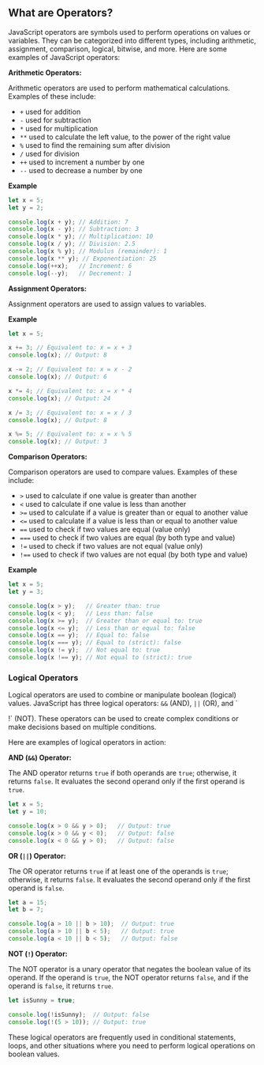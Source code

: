## What are Operators?

JavaScript operators are symbols used to perform operations on values or variables. They can be categorized into different types, including arithmetic, assignment, comparison, logical, bitwise, and more. Here are some examples of JavaScript operators:

**Arithmetic Operators:**

Arithmetic operators are used to perform mathematical calculations. Examples of these include:

- `+` used for addition
- `-` used for subtraction
- `*` used for multiplication
- `**` used to calculate the left value, to the power of the right value
- `%` used to find the remaining sum after division
- `/` used for division
- `++` used to increment a number by one
- `--` used to decrease a number by one

**Example**
```javascript
let x = 5;
let y = 2;

console.log(x + y); // Addition: 7
console.log(x - y); // Subtraction: 3
console.log(x * y); // Multiplication: 10
console.log(x / y); // Division: 2.5
console.log(x % y); // Modulus (remainder): 1
console.log(x ** y); // Exponentiation: 25
console.log(++x);   // Increment: 6
console.log(--y);   // Decrement: 1
```

**Assignment Operators:**

Assignment operators are used to assign values to variables.

**Example**
```javascript
let x = 5;

x += 3; // Equivalent to: x = x + 3
console.log(x); // Output: 8

x -= 2; // Equivalent to: x = x - 2
console.log(x); // Output: 6

x *= 4; // Equivalent to: x = x * 4
console.log(x); // Output: 24

x /= 3; // Equivalent to: x = x / 3
console.log(x); // Output: 8

x %= 5; // Equivalent to: x = x % 5
console.log(x); // Output: 3
```

**Comparison Operators:**

Comparison operators are used to compare values. Examples of these include:

- `>` used to calculate if one value is greater than another
- `<` used to calculate if one value is less than another
- `>=` used to calculate if a value is greater than or equal to another value
- `<=` used to calculate if a value is less than or equal to another value
- `==` used to check if two values are equal (value only)
- `===` used to check if two values are equal (by both type and value)
- `!=` used to check if two values are not equal (value only)
- `!==` used to check if two values are not equal (by both type and value)

**Example**
```javascript
let x = 5;
let y = 3;

console.log(x > y);   // Greater than: true
console.log(x < y);   // Less than: false
console.log(x >= y);  // Greater than or equal to: true
console.log(x <= y);  // Less than or equal to: false
console.log(x == y);  // Equal to: false
console.log(x === y); // Equal to (strict): false
console.log(x != y);  // Not equal to: true
console.log(x !== y); // Not equal to (strict): true
```

### Logical Operators

Logical operators are used to combine or manipulate boolean (logical) values. JavaScript has three logical operators: `&&` (AND), `||` (OR), and `

!` (NOT). These operators can be used to create complex conditions or make decisions based on multiple conditions.

Here are examples of logical operators in action:

**AND (`&&`) Operator:**

The AND operator returns `true` if both operands are `true`; otherwise, it returns `false`. It evaluates the second operand only if the first operand is `true`.

```javascript
let x = 5;
let y = 10;

console.log(x > 0 && y > 0);   // Output: true
console.log(x > 0 && y < 0);   // Output: false
console.log(x < 0 && y > 0);   // Output: false
```

**OR (`||`) Operator:**

The OR operator returns `true` if at least one of the operands is `true`; otherwise, it returns `false`. It evaluates the second operand only if the first operand is `false`.

```javascript
let a = 15;
let b = 7;

console.log(a > 10 || b > 10);  // Output: true
console.log(a > 10 || b < 5);   // Output: true
console.log(a < 10 || b < 5);   // Output: false
```

**NOT (`!`) Operator:**

The NOT operator is a unary operator that negates the boolean value of its operand. If the operand is `true`, the NOT operator returns `false`, and if the operand is `false`, it returns `true`.

```javascript
let isSunny = true;

console.log(!isSunny);  // Output: false
console.log(!(5 > 10)); // Output: true
```

These logical operators are frequently used in conditional statements, loops, and other situations where you need to perform logical operations on boolean values.
